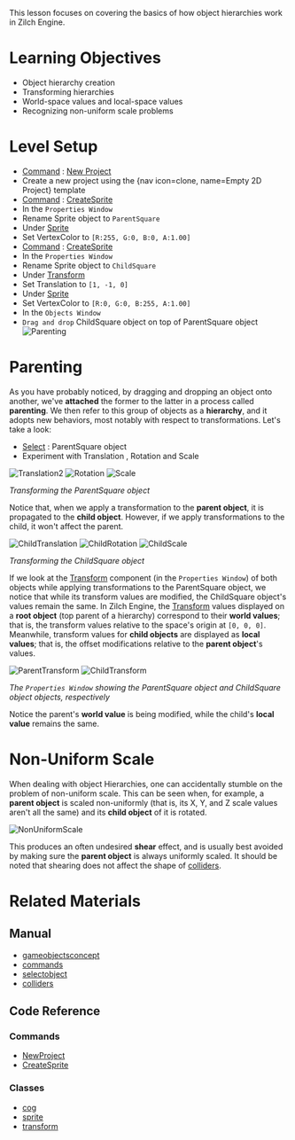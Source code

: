 This lesson focuses on covering the basics of how object hierarchies work in Zilch Engine.


 #  Learning Objectives


- Object hierarchy creation
- Transforming hierarchies
- World-space values and local-space values 
- Recognizing non-uniform scale problems  


 #  Level Setup


- [Command](../../zilchmanual/editor/editorcommands/commands.md) : [New Project](../../../code_reference/command_reference.md#newproject)
 - Create a new project using the {nav icon=clone, name=Empty 2D Project} template
- [Command](../../zilchmanual/editor/editorcommands/commands.md) : [CreateSprite](../../../code_reference/command_reference.md#createsprite)
- In the `Properties Window`
 - Rename Sprite object to `ParentSquare`
 - Under [Sprite](../../../code_reference/class_reference/sprite.md)
  - Set VertexColor  to `[R:255, G:0, B:0, A:1.00]`
- [Command](../../zilchmanual/editor/editorcommands/commands.md) : [CreateSprite](../../../code_reference/command_reference.md#createsprite)
- In the `Properties Window`
 - Rename Sprite object to `ChildSquare`
 - Under [Transform](../../../code_reference/class_reference/transform.md)
  - Set Translation  to `[1, -1, 0]`
 - Under [Sprite](../../../code_reference/class_reference/sprite.md)
  - Set VertexColor  to `[R:0, G:0, B:255, A:1.00]`
- In the `Objects Window`
 - `Drag and drop` ChildSquare object on top of ParentSquare object
   ![Parenting](https://raw.githubusercontent.com/ZilchEngine/ZilchFiles/master/doc_files/46756.gif)


 #  Parenting


As you have probably noticed, by dragging and dropping an object onto another, we've **attached** the former to the latter in a process called **parenting**. We then refer to this group of objects as a **hierarchy**, and it adopts new behaviors, most notably with respect to transformations. Let's take a look:

- [Select](../../zilchmanual/editor/editorcommands/selectobject.md) : ParentSquare object
- Experiment with Translation , Rotation and Scale 



![Translation2](https://raw.githubusercontent.com/ZilchEngine/ZilchFiles/master/doc_files/46733.gif) ![Rotation](https://raw.githubusercontent.com/ZilchEngine/ZilchFiles/master/doc_files/46735.gif) ![Scale](https://raw.githubusercontent.com/ZilchEngine/ZilchFiles/master/doc_files/46737.gif)


*Transforming the ParentSquare object*


Notice that, when we apply a transformation to the **parent object**, it is propagated to the **child object**. However, if we apply transformations to the child, it won't affect the parent.



![ChildTranslation](https://raw.githubusercontent.com/ZilchEngine/ZilchFiles/master/doc_files/46744.gif) ![ChildRotation](https://raw.githubusercontent.com/ZilchEngine/ZilchFiles/master/doc_files/46746.gif) ![ChildScale](https://raw.githubusercontent.com/ZilchEngine/ZilchFiles/master/doc_files/46748.gif)


*Transforming the ChildSquare object*


If we look at the [Transform](../../../code_reference/class_reference/transform.md) component (in the `Properties Window`) of both objects while applying transformations to the ParentSquare object, we notice that while its transform values are modified, the ChildSquare object's values remain the same. In Zilch Engine, the [Transform](../../../code_reference/class_reference/transform.md) values displayed on a **root object** (top parent of a hierarchy) correspond to their **world values**; that is, the transform values relative to the space's origin at `[0, 0, 0]`. Meanwhile, transform values for **child objects** are displayed as **local values**; that is, the offset modifications relative to the **parent object**'s values.



![ParentTransform](https://raw.githubusercontent.com/ZilchEngine/ZilchFiles/master/doc_files/46752.gif) ![ChildTransform](https://raw.githubusercontent.com/ZilchEngine/ZilchFiles/master/doc_files/46754.gif)


*The `Properties Window` showing the ParentSquare object and ChildSquare object objects, respectively*


Notice the parent's **world value** is being modified, while the child's **local value** remains the same.


 #  Non-Uniform Scale


When dealing with object Hierarchies, one can accidentally stumble on the problem of non-uniform scale. This can be seen when, for example, a **parent object** is scaled non-uniformly (that is, its X, Y, and Z scale values aren't all the same) and its **child object** of it is rotated.


![NonUniformScale](https://raw.githubusercontent.com/ZilchEngine/ZilchFiles/master/doc_files/46821.gif)

This produces an often undesired **shear** effect, and is usually best avoided by making sure the **parent object** is always uniformly scaled. It should be noted that shearing does not affect the shape of [colliders](../../zilchmanual/physics/colliders.md).


 #  Related Materials
 ##  Manual
- [gameobjectsconcept](../../zilchmanual/architecture/cogs/gameobjectsconcept.md)
- [commands](../../zilchmanual/editor/editorcommands/commands.md)
- [selectobject](../../zilchmanual/editor/editorcommands/selectobject.md)
- [colliders](../../zilchmanual/physics/colliders.md)

 ##  Code Reference
 ###  Commands
- [NewProject](../../../code_reference/command_reference.md#newproject)
- [CreateSprite](../../../code_reference/command_reference.md#createsprite)

 ###  Classes
- [cog](../../../code_reference/class_reference/cog.md)
- [sprite](../../../code_reference/class_reference/sprite.md)
- [transform](../../../code_reference/class_reference/transform.md) 

 